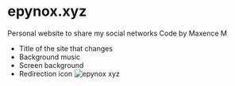 # epynox.xyz

Personal website to share my social networks
Code by Maxence M

- Title of the site that changes
- Background music
- Screen background
- Redirection icon
![epynox xyz](https://user-images.githubusercontent.com/82032288/160294502-8920db8e-9586-4f6c-924e-c6eb527019b3.png)
